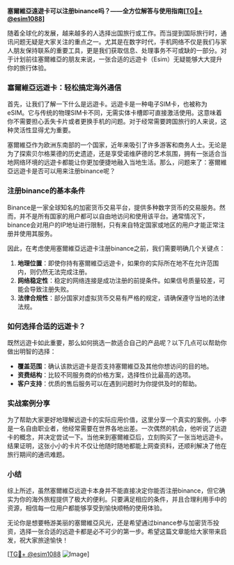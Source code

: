 **塞爾維亞遠遊卡可以注册binance吗？——全方位解答与使用指南[[TG💪+ @esim1088](https://t.me/s/esim1088)]**

随着全球化的发展，越来越多的人选择出国旅行或工作。而当提到国际旅行时，通讯问题无疑是大家关注的重点之一。尤其是在数字时代，手机网络不仅是我们与家人朋友保持联系的重要工具，更是我们获取信息、处理事务不可或缺的一部分。对于计划前往塞爾維亞的朋友来说，一张合适的远遊卡（Esim）无疑能够大大提升你的旅行体验。

### 塞爾維亞远遊卡：轻松搞定海外通信

首先，让我们了解一下什么是远遊卡。远遊卡是一种电子SIM卡，也被称为eSIM。它与传统的物理SIM卡不同，无需实体卡槽即可直接激活使用。这意味着你不需要担心丢失卡片或者更换手机的问题。对于经常需要跨国旅行的人来说，这种灵活性显得尤为重要。

塞爾維亞作为欧洲东南部的一个国家，近年来吸引了许多游客和商务人士。无论是为了探索贝尔格莱德的历史遗迹，还是享受诺维萨德的艺术氛围，拥有一张适合当地网络环境的远遊卡都能让你更加便捷地融入当地生活。那么，问题来了：塞爾維亞远遊卡是否可以用来注册binance呢？

### 注册binance的基本条件

Binance是一家全球知名的加密货币交易平台，提供多种数字货币的交易服务。然而，并不是所有国家的用户都可以自由地访问和使用该平台。通常情况下，binance会对用户的IP地址进行限制，只有来自特定国家或地区的用户才能正常注册并使用其服务。

因此，在考虑使用塞爾維亞远遊卡注册binance之前，我们需要明确几个关键点：

1. **地理位置**：即使你持有塞爾維亞远遊卡，如果你的实际所在地不在允许范围内，则仍然无法完成注册。
2. **网络稳定性**：稳定的网络连接是成功注册的前提条件。如果信号质量较差，可能会导致注册失败。
3. **法律合规性**：部分国家对虚拟货币交易有严格的规定，请确保遵守当地的法律法规。

### 如何选择合适的远遊卡？

既然远遊卡如此重要，那么如何挑选一款适合自己的产品呢？以下几点可以帮助你做出明智的选择：

- **覆盖范围**：确认该款远遊卡是否支持塞爾維亞及其他你想访问的目的地。
- **资费结构**：比较不同服务商的价格方案，选择性价比最高的选项。
- **客户支持**：优质的售后服务可以在遇到问题时为你提供及时的帮助。

### 实战案例分享

为了帮助大家更好地理解远遊卡的实际应用价值，这里分享一个真实的案例。小李是一名自由职业者，他经常需要在世界各地出差。一次偶然的机会，他听说了远遊卡的概念，并决定尝试一下。当他来到塞爾維亞后，立刻购买了一张当地远遊卡。结果证明，这张小小的卡片不仅让他随时随地都能上网查资料，还顺利解决了他在旅行期间的通讯难题。

### 小结

综上所述，虽然塞爾維亞远遊卡本身并不能直接决定你能否注册binance，但它确实为你的海外旅程提供了极大的便利。只要满足相应的条件，并且合理利用手中的资源，相信每一位用户都能够享受到愉快顺畅的使用体验。

无论你是想要畅游美丽的塞爾維亞风光，还是希望通过binance参与加密货币投资，选择一张合适的远遊卡都是必不可少的第一步。希望这篇文章能给大家带来启发，祝大家旅途愉快！

[[TG💪+ @esim1088](https://t.me/s/esim1088) ![Image](https://i.postimg.cc/4NQfJmqS/Snipaste-2025-05-13-00-14-12.png)]